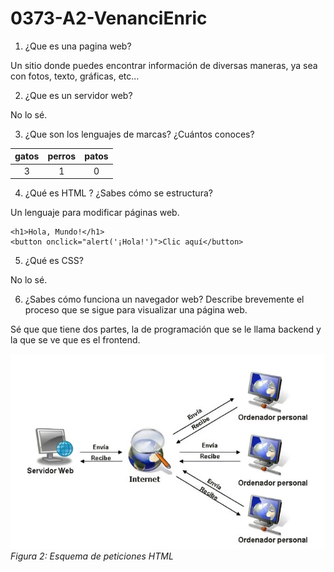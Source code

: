 # 0373-A2-VenanciEnric

1. ¿Que es una pagina web?

Un sitio donde puedes encontrar información de diversas maneras, ya sea con fotos, texto, gráficas, etc...

2. ¿Que es un servidor web?

No lo sé.

3. ¿Que son los lenguajes de marcas? ¿Cuántos conoces?

|gatos|perros|patos|
|:----------:|:----------:|:----------:|
|3|1|0|

4. ¿Qué es HTML ? ¿Sabes cómo se estructura?

Un lenguaje para modificar páginas web.
```
<h1>Hola, Mundo!</h1>
<button onclick="alert('¡Hola!')">Clic aquí</button>
```

5. ¿Qué es CSS?

No lo sé.

6. ¿Sabes cómo funciona un navegador web? Describe brevemente el proceso que se sigue para visualizar una página web.

Sé que que tiene dos partes, la de programación que se le llama backend y la que se ve que es el frontend.

![FotoFuncionamentoWeb](https://github.com/enricvenanci/0373-A2-VenanciEnric/blob/main/funcionament_pagines_web.png "¿Como funciona una web?")
*Figura 2: Esquema de peticiones HTML*
